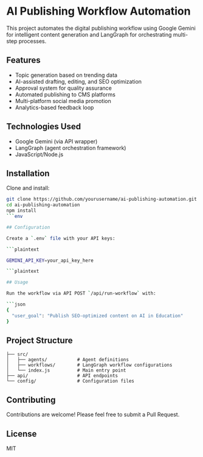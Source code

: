 # AI Publishing Workflow Automation

This project automates the digital publishing workflow using Google Gemini for intelligent content generation and LangGraph for orchestrating multi-step processes.

## Features

- Topic generation based on trending data
- AI-assisted drafting, editing, and SEO optimization
- Approval system for quality assurance
- Automated publishing to CMS platforms
- Multi-platform social media promotion
- Analytics-based feedback loop

## Technologies Used

- Google Gemini (via API wrapper)
- LangGraph (agent orchestration framework)
- JavaScript/Node.js

## Installation

Clone and install:

```bash
git clone https://github.com/yourusername/ai-publishing-automation.git
cd ai-publishing-automation
npm install
```env

## Configuration

Create a `.env` file with your API keys:

```plaintext

GEMINI_API_KEY=your_api_key_here

```plaintext

## Usage

Run the workflow via API POST `/api/run-workflow` with:

```json
{
  "user_goal": "Publish SEO-optimized content on AI in Education"
}
```

## Project Structure

```plaintext
├── src/
│   ├── agents/           # Agent definitions
│   ├── workflows/        # LangGraph workflow configurations
│   └── index.js          # Main entry point
├── api/                  # API endpoints
└── config/               # Configuration files
```

## Contributing

Contributions are welcome! Please feel free to submit a Pull Request.

## License

MIT
